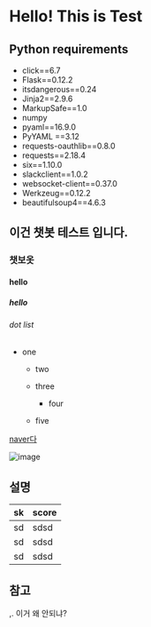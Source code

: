 # Hello! This is Test

## Python requirements
- click==6.7
- Flask==0.12.2
- itsdangerous==0.24
- Jinja2==2.9.6  
- MarkupSafe==1.0  
- numpy  
- pyaml==16.9.0  
- PyYAML ==3.12  
- requests-oauthlib==0.8.0  
- requests==2.18.4  
- six==1.10.0  
- slackclient==1.0.2  
- websocket-client==0.37.0  
- Werkzeug==0.12.2  
- beautifulsoup4==4.6.3  


## 이건 챗봇 테스트 입니다.
### 챗보옷
#### hello
##### hello
###### dot list
- one
   - two
   - three
        - four

    - five

[naver다](www.naver.com)

![image](https://user-images.githubusercontent.com/14273642/50328569-fcd98f00-0536-11e9-9eb1-46ff11ff5c5e.png)

## 설명
|sk|score|
|---|---|
|sd|sdsd|
|sd|sdsd|
|sd|sdsd|

## 참고
,. 이거 왜 안되냐?

